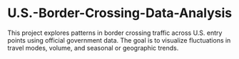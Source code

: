 # U.S.-Border-Crossing-Data-Analysis
This project explores patterns in border crossing traffic across U.S. entry points using official government data. The goal is to visualize fluctuations in travel modes, volume, and seasonal or geographic trends.
